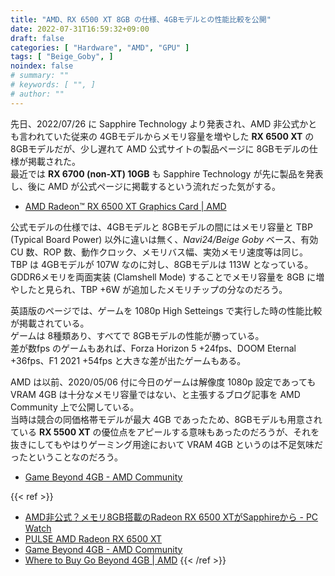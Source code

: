 ```yaml
---
title: "AMD、RX 6500 XT 8GB の仕様、4GBモデルとの性能比較を公開"
date: 2022-07-31T16:59:32+09:00
draft: false
categories: [ "Hardware", "AMD", "GPU" ]
tags: [ "Beige_Goby", ]
noindex: false
# summary: ""
# keywords: [ "", ]
# author: ""
---
```


先日、2022/07/26 に Sapphire Technology より発表され、AMD 非公式かとも言われていた従来の 4GBモデルからメモリ容量を増やした **RX 6500 XT** の 8GBモデルだが、少し遅れて AMD 公式サイトの製品ページに 8GBモデルの仕様が掲載された。  
最近では **RX 6700 (non-XT) 10GB** も Sapphire Technology が先に製品を発表し、後に AMD が公式ページに掲載するという流れだった気がする。  

 * [AMD Radeon™ RX 6500 XT Graphics Card | AMD](https://www.amd.com/en/products/graphics/amd-radeon-rx-6500-xt)

公式モデルの仕様では、4GBモデルと 8GBモデルの間にはメモリ容量と TBP (Typical Board Power) 以外に違いは無く、*Navi24/Beige Goby* ベース、有効 CU 数、ROP 数、動作クロック、メモリバス幅、実効メモリ速度等は同じ。  
TBP は 4GBモデルが 107W なのに対し、8GBモデルは 113W となっている。  
GDDR6メモリを両面実装 (Clamshell Mode) することでメモリ容量を 8GB に増やしたと見られ、TBP +6W が追加したメモリチップの分なのだろう。  

英語版のページでは、ゲームを 1080p High Setteings で実行した時の性能比較が掲載されている。  
ゲームは 8種類あり、すべてで 8GBモデルの性能が勝っている。  
差が数fps のゲームもあれば、Forza Horizon 5 +24fps、DOOM Eternal +36fps、F1 2021 +54fps と大きな差が出たゲームもある。  

AMD は以前、2020/05/06 付に今日のゲームは解像度 1080p 設定であっても VRAM 4GB は十分なメモリ容量ではない、と主張するブログ記事を AMD Community 上で公開している。  
当時は競合の同価格帯モデルが最大 4GB であったため、8GBモデルも用意されている **RX 5500 XT** の優位点をアピールする意味もあったのだろうが、それを抜きにしてもやはりゲーミング用途において VRAM 4GB というのは不足気味だったということなのだろう。  

 * [Game Beyond 4GB - AMD Community](https://community.amd.com/t5/gaming/game-beyond-4gb/ba-p/414776)

{{< ref >}}
 * [AMD非公式？メモリ8GB搭載のRadeon RX 6500 XTがSapphireから - PC Watch](https://pc.watch.impress.co.jp/docs/news/1427540.html)
 * [PULSE AMD Radeon RX 6500 XT](https://www.sapphiretech.com/en/consumer/pulse-radeon-rx-6500-xt-8g-gddr6)
 * [Game Beyond 4GB - AMD Community](https://community.amd.com/t5/gaming/game-beyond-4gb/ba-p/414776)
 * [Where to Buy Go Beyond 4GB | AMD](https://www.amd.com/en/where-to-buy/go-beyond-4gb)
{{< /ref >}}
